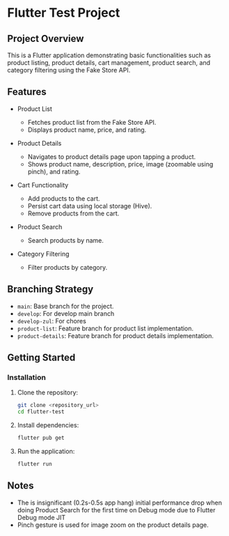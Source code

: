 # Flutter Test Project

## Project Overview

This is a Flutter application demonstrating basic functionalities such as product listing, product details, cart management, product search, and category filtering using the Fake Store API.

## Features

* Product List

  * Fetches product list from the Fake Store API.
  * Displays product name, price, and rating.
* Product Details

  * Navigates to product details page upon tapping a product.
  * Shows product name, description, price, image (zoomable using pinch), and rating.
* Cart Functionality

  * Add products to the cart.
  * Persist cart data using local storage (Hive).
  * Remove products from the cart.
* Product Search

  * Search products by name.
* Category Filtering

  * Filter products by category.

## Branching Strategy

* `main`: Base branch for the project.
* `develop`: For develop main branch
* `develop-zul`: For chores
* `product-list`: Feature branch for product list implementation.
* `product-details`: Feature branch for product details implementation.

## Getting Started
### Installation

1. Clone the repository:

   ```bash
   git clone <repository_url>
   cd flutter-test
   ```

2. Install dependencies:

   ```bash
   flutter pub get
   ```

3. Run the application:

   ```bash
   flutter run
   ```

## Notes
* The is insignificant (0.2s-0.5s app hang) initial performance drop when doing Product Search for the first time on Debug mode due to Flutter Debug mode JIT
* Pinch gesture is used for image zoom on the product details page.
